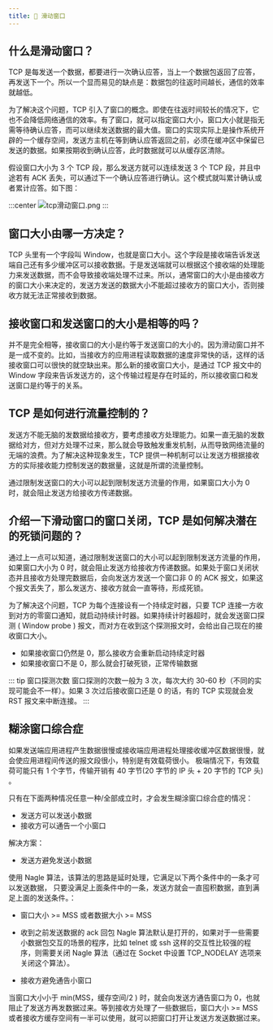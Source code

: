 ```yaml
---
title: 👟 滑动窗口
---
```


## 什么是滑动窗口？

TCP 是每发送一个数据，都要进行一次确认应答，当上一个数据包返回了应答，再发送下一个。所以一个显而易见的缺点是：数据包的往返时间越长，通信的效率就越低。

为了解决这个问题，TCP 引入了窗口的概念。即使在往返时间较长的情况下，它也不会降低网络通信的效率。有了窗口，就可以指定窗口大小，窗口大小就是指无需等待确认应答，而可以继续发送数据的最大值。窗口的实现实际上是操作系统开辟的一个缓存空间，发送方主机在等到确认应答返回之前，必须在缓冲区中保留已发送的数据。如果按期收到确认应答，此时数据就可以从缓存区清除。

假设窗口大小为 3 个 TCP 段，那么发送方就可以连续发送 3 个 TCP 段，并且中途若有 ACK 丢失，可以通过下一个确认应答进行确认。这个模式就叫累计确认或者累计应答。如下图：

:::center
![tcp滑动窗口.png](https://i.loli.net/2021/08/01/pQjCfX4LJiUlsqy.png)
:::

## 窗口大小由哪一方决定？

TCP 头里有一个字段叫 Window，也就是窗口大小。这个字段是接收端告诉发送端自己还有多少缓冲区可以接收数据。于是发送端就可以根据这个接收端的处理能力来发送数据，而不会导致接收端处理不过来。所以，通常窗口的大小是由接收方的窗口大小来决定的，发送方发送的数据大小不能超过接收方的窗口大小，否则接收方就无法正常接收到数据。

## 接收窗口和发送窗口的大小是相等的吗？

并不是完全相等，接收窗口的大小是约等于发送窗口的大小的。因为滑动窗口并不是一成不变的。比如，当接收方的应用进程读取数据的速度非常快的话，这样的话接收窗口可以很快的就空缺出来。那么新的接收窗口大小，是通过 TCP 报文中的 Window 字段来告诉发送方的，这个传输过程是存在时延的，所以接收窗口和发送窗口是约等于的关系。

## TCP 是如何进行流量控制的？

发送方不能无脑的发数据给接收方，要考虑接收方处理能力。如果一直无脑的发数据给对方，但对方处理不过来，那么就会导致触发重发机制，从而导致网络流量的无端的浪费。为了解决这种现象发生，TCP 提供一种机制可以让发送方根据接收方的实际接收能力控制发送的数据量，这就是所谓的流量控制。

通过限制发送窗口的大小可以起到限制发送方流量的作用，如果窗口大小为 0 时，就会阻止发送方给接收方传递数据。

## 介绍一下滑动窗口的窗口关闭，TCP 是如何解决潜在的死锁问题的？

通过上一点可以知道，通过限制发送窗口的大小可以起到限制发送方流量的作用，如果窗口大小为 0 时，就会阻止发送方给接收方传递数据。如果处于窗口关闭状态并且接收方处理完数据后，会向发送方发送一个窗口非 0 的 ACK 报文，如果这个报文丢失了，那么发送方、接收方就会一直等待，形成死锁。

为了解决这个问题，TCP 为每个连接设有一个持续定时器，只要 TCP 连接一方收到对方的零窗口通知，就启动持续计时器。如果持续计时器超时，就会发送窗口探测 ( Window probe ) 报文，而对方在收到这个探测报文时，会给出自己现在的接收窗口大小。

- 如果接收窗口仍然是 0，那么接收方会重新启动持续定时器
- 如果接收窗口不是 0，那么就会打破死锁，正常传输数据

::: tip 窗口探测次数
窗口探测的次数一般为 3 次，每次大约 30-60 秒（不同的实现可能会不一样）。如果 3 次过后接收窗口还是 0 的话，有的 TCP 实现就会发 RST 报文来中断连接。
:::

## 糊涂窗口综合症

如果发送端应用进程产生数据很慢或接收端应用进程处理接收缓冲区数据很慢，就会使应用进程间传送的报文段很小，特别是有效载荷很小。 极端情况下，有效载荷可能只有 1 个字节，传输开销有 40 字节(20 字节的 IP 头 + 20 字节的 TCP 头) 。

只有在下面两种情况任意一种/全部成立时，才会发生糊涂窗口综合症的情况：

- 发送方可以发送小数据
- 接收方可以通告一个小窗口

解决方案：
- 发送方避免发送小数据

使用 Nagle 算法，该算法的思路是延时处理，它满足以下两个条件中的一条才可以发送数据，
只要没满足上面条件中的一条，发送方就会一直囤积数据，直到满足上面的发送条件。：
- 窗口大小 >= MSS 或者数据大小 >= MSS
- 收到之前发送数据的 ack 回包
  Nagle 算法默认是打开的，如果对于一些需要小数据包交互的场景的程序，比如 telnet 或 ssh 这样的交互性比较强的程序，则需要关闭 Nagle 算法（通过在 Socket 中设置 TCP_NODELAY 选项来关闭这个算法）。

- 接收方避免通告小窗口

当窗口大小小于 min(MSS，缓存空间/2 ) 时，就会向发送方通告窗口为 0，也就阻止了发送方再发数据过来。等到接收方处理了一些数据后，窗口大小 >= MSS 或者接收方缓存空间有一半可以使用，就可以把窗口打开让发送方发送数据过来。
